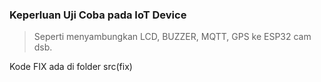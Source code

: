 ### Keperluan Uji Coba pada IoT Device

> Seperti menyambungkan LCD, BUZZER, MQTT, GPS ke ESP32 cam dsb.

Kode FIX ada di folder src(fix)
